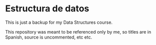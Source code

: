 # Estructura de datos

This is just a backup for my Data Structures course.

This repository was meant to be referenced only by me, so titles are in Spanish, source is uncommented, etc etc.
